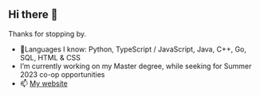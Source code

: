 ## Hi there 👋
Thanks for stopping by.

- 🧠Languages I know: Python, TypeScript / JavaScript, Java, C++, Go, SQL, HTML & CSS
- I’m currently working on my Master degree, while seeking for Summer 2023 co-op opportunities
- 📫 [My website](https://colewu.tech/)


<!--
**Cole9712/Cole9712** is a ✨ _special_ ✨ repository because its `README.md` (this file) appears on your GitHub profile.

Here are some ideas to get you started:

- 🔭 I’m currently working on ...
- 🌱 I’m currently learning ...
- 👯 I’m looking to collaborate on ...
- 🤔 I’m looking for help with ...
- 💬 Ask me about ...
- 📫 How to reach me: ...
- 😄 Pronouns: ...
- ⚡ Fun fact: ...
-->
